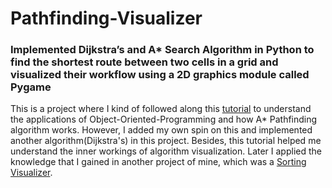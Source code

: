 # Pathfinding-Visualizer

 ### Implemented Dijkstra’s and A\* Search Algorithm in Python to find the shortest route between two cells in a grid and visualized their workflow using a 2D graphics module called Pygame

 This is a project where I kind of followed along this [tutorial](https://www.youtube.com/watch?v=JtiK0DOeI4A&t=869s&ab_channel=TechWithTim) to understand the applications of Object-Oriented-Programming and how A\* Pathfinding algorithm works. However, I added my own spin on this and implemented another algorithm(Dijkstra's) in this project. Besides, this tutorial helped me understand the inner workings of algorithm visualization. Later I applied the knowledge that I gained in another project of mine, which was a [Sorting Visualizer](https://github.com/ShowmickKar/Sorting-Visualizer).
